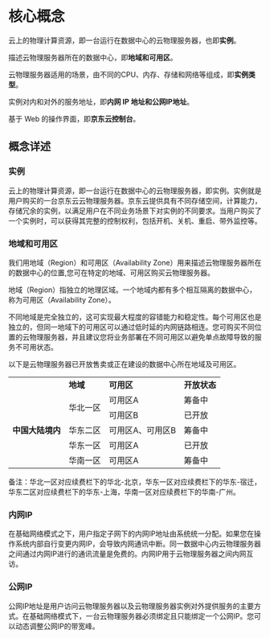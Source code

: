# 核心概念

云上的物理计算资源，即一台运行在数据中心的云物理服务器，也即**实例**。

描述云物理服务器所在的数据中心，即**地域和可用区**。

云物理服务器适用的场景，由不同的CPU、内存、存储和网络等组成，即**实例类型**。

实例对内和对外的服务地址，即**内网 IP 地址和公网IP地址**。

基于 Web 的操作界面，即**京东云控制台**。

## 概念详述

### 实例
云上的物理计算资源，即一台运行在数据中心的云物理服务器，即实例。实例就是用户购买的一台京东云云物理服务器。京东云提供具有不同存储空间，计算能力，存储冗余的实例，以满足用户在不同业务场景下对实例的不同要求。当用户购买了一个实例时，可以获得其完整的控制权利，包括开机、关机、重启、带外监控等。

### 地域和可用区
我们用地域（Region）和可用区（Availability Zone）用来描述云物理服务器所在的数据中心的位置,您可在特定的地域、可用区购买云物理服务器。

地域（Region）指独立的地理区域。一个地域内都有多个相互隔离的数据中心，称为可用区（Availability Zone）。

不同地域是完全独立的，这可实现最大程度的容错能力和稳定性。每个可用区也是独立的，但同一地域下的可用区可以通过低时延的内网链路相连。您可购买不同位置的云物理服务器，并且建议您将业务部署在不同可用区以避免单点故障导致的服务不可用状态。

以下是云物理服务器已开放售卖或正在建设的数据中心所在地域及可用区。

<table>
    <tr>
        <td >&nbsp;</td> 
        <td ><B>地域</B></td> 
		<td ><B>可用区</B></td>
		<td ><B>开放状态</B></td>		
    </tr>
    <tr>   
        <td rowspan="5"><B>中国大陆境内</B></td>
		<td rowspan="2">华北一区</td>
		<td >可用区A</td>
		<td >筹备中</td>
    </tr>
    <tr>  
	<td >可用区B</td>
	<td >已开放</td>
    </tr>
    <tr>   
        <td >华东二区</td>
		<td >可用区A、可用区B</td>
		<td >筹备中</td>
    </tr>
	<tr>   
        <td >华东一区</td>
		<td >可用区A</td>
		<td >已开放</td>
    </tr>
	<tr>   
        <td >华南一区</td>
		<td >可用区A</td>
		<td >筹备中</td>
    </tr>
</table>

备注：华北一区对应续费栏下的华北-北京，华东一区对应续费栏下的华东-宿迁，华东二区对应续费栏下的华东-上海，华南一区对应续费栏下的华南-广州。

### 内网IP
在基础网络模式之下，用户指定子网下的内网IP地址由系统统一分配。如果您在操作系统内部自行变更内网IP，会导致内网通讯中断。同一数据中心内云物理服务器之间通过内网IP进行的通讯流量是免费的。内网IP用于云物理服务器之间内网互访。

### 公网IP
公网IP地址是用户访问云物理服务器以及云物理服务器实例对外提供服务的主要方式。在基础网络模式下，一台云物理服务器必须绑定且只能绑定一个公网IP。您可以动态调整公网IP的带宽峰。

